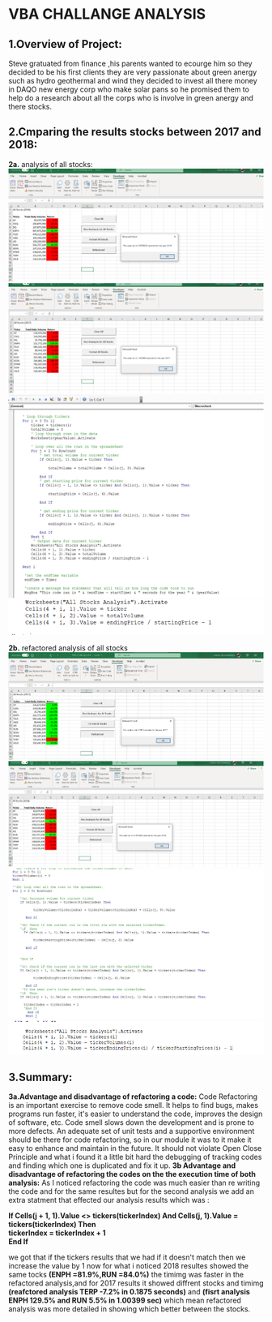 # **VBA CHALLANGE ANALYSIS**
## **1.Overview of Project:**
Steve gratuated from finance ,his parents wanted to ecourge him so they decided to be his first clients they are very passionate about green anergy such as hydro geothermal and wind they decided to invest all there money in DAQO new energy corp who make solar pans so he promised them to help do a research about all the corps who is involve in green anergy and there stocks.

## **2.Cmparing the results stocks between 2017 and 2018:**
**2a.** analysis of all stocks:
![This is an image](https://github.com/Farah86/VBA-Challange/blob/main/2018%20analysis.png)
![This is an image](https://github.com/Farah86/VBA-Challange/blob/main/2017analysis.png)
![This is an image](https://github.com/Farah86/VBA-Challange/blob/main/codes%20for%20analysis.png)
![This is an image](https://github.com/Farah86/VBA-Challange/blob/main/analysis%20loop%20through%20the%20array.png)


**2b.** refactored analysis of all stocks 
![This is an image](https://github.com/Farah86/VBA-Challange/blob/main/2017%20refactored%20analysis.png)
![This is an image](https://github.com/Farah86/VBA-Challange/blob/main/2018%20refactored%20analysis.png)
![This is an image](https://github.com/Farah86/VBA-Challange/blob/main/Refactored%20analysis.png)
![This is an image](https://github.com/Farah86/VBA-Challange/blob/main/refactored%20loop%20through%20the%20array.png)


## **3.Summary:**
**3a.Advantage and disadvantage of refactoring a code:**
Code Refactoring is an important exercise to remove code smell. It helps to find bugs, makes programs run faster, it's easier to understand the code, improves the design of software, etc. Code smell slows down the development and is prone to more defects. An adequate set of unit tests and a supportive environment should be there for code refactoring, so in our module it was to it make it easy to enhance and maintain in the future. It should not violate Open Close Principle and what i found it a little bit hard the debugging of tracking codes and finding which one is duplicated and fix it up.
**3b Advantage and disadvantage of refactoring the codes on the  the execution time of both analysis:**
As I noticed refactoring the code was much easier than re writing the code and for the same resultes but for the second analysis we add an extra statment that effected our analysis results which was :
 
**If Cells(j + 1, 1).Value <> tickers(tickerIndex) And Cells(j, 1).Value = tickers(tickerIndex) Then  
            tickerIndex = tickerIndex + 1             
                 End If**    
                 
 we got that if the tickers results that we had if it doesn't match then we increase the value by 1
 now for what i noticed
2018 resultes showed the same tocks **(ENPH =81.9%,RUN =84.0%)** the timimg was faster in the refactored analysis,and for 2017 results it showed diffrent stocks and timimg **(reafctored analysis TERP -7.2% in 0.1875 seconds)** and **(fisrt analysis ENPH 129.5% and RUN 5.5% in 1.00399 sec)** which mean refactored analysis was more detailed in showing which better between the stocks.
